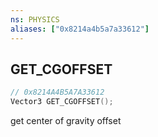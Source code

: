 ```yaml
---
ns: PHYSICS
aliases: ["0x8214a4b5a7a33612"]
---
```

## GET_CGOFFSET

```c
// 0x8214A4B5A7A33612
Vector3 GET_CGOFFSET();
```

get center of gravity offset

